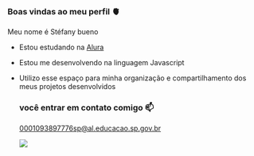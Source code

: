 ### Boas vindas ao meu perfil 🫀

Meu nome é Stéfany bueno

- Estou estudando na [Alura](https://www.alura.co.br)
- Estou me desenvolvendo na linguagem Javascript
- Utilizo esse espaço para minha organização e compartilhamento dos meus projetos desenvolvidos

  ### você entrar em contato comigo 📫

  0001093897776sp@al.educacao.sp.gov.br

  ![](https://media1.tenor.com/m/cs-yvChjVt8AAAAC/leonarda-leonarda-qsmp.gif)
